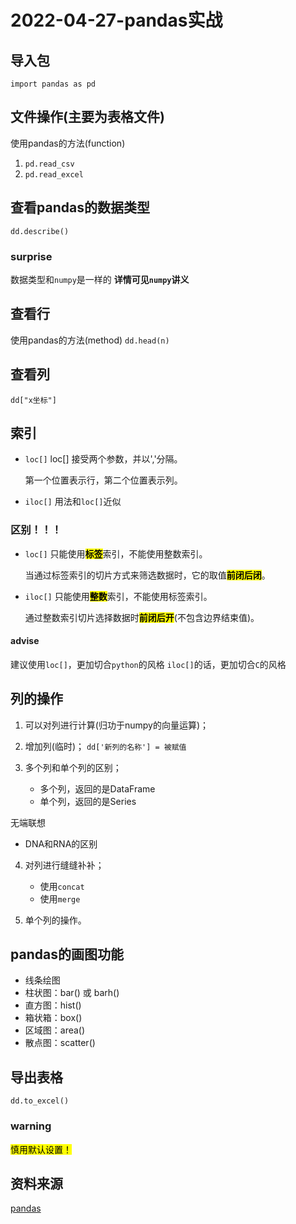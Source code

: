 # 2022-04-27-pandas实战

## 导入包

`import pandas as pd`

## 文件操作(主要为表格文件)

使用pandas的方法(function)

1. `pd.read_csv`
2. `pd.read_excel`

## 查看pandas的数据类型

`dd.describe()`

### surprise

数据类型和`numpy`是一样的
**详情可见`numpy`讲义**

## 查看行

使用pandas的方法(method)
`dd.head(n)`

## 查看列

`dd["x坐标"]`

## 索引

- `loc[]`
  loc[] 接受两个参数，并以','分隔。
  
  第一个位置表示行，第二个位置表示列。

- `iloc[]`
  用法和`loc[]`近似

### 区别！！！

- `loc[]` 只能使用<mark>**标签**</mark>索引，不能使用整数索引。
  
  当通过标签索引的切片方式来筛选数据时，它的取值<mark>**前闭后闭**</mark>。

- `iloc[]` 只能使用<mark>**整数**</mark>索引，不能使用标签索引。
  
  通过整数索引切片选择数据时<mark>**前闭后开**</mark>(不包含边界结束值)。

#### advise

建议使用`loc[]`，更加切合`python`的风格
`iloc[]`的话，更加切合`C`的风格

## 列的操作

1. 可以对列进行计算(归功于numpy的向量运算)；

2. 增加列(临时)；
   `dd['新列的名称'] = 被赋值`

3. 多个列和单个列的区别；
   
   - 多个列，返回的是DataFrame
   - 单个列，返回的是Series

无端联想

- DNA和RNA的区别
4. 对列进行缝缝补补；
   
   - 使用`concat`
   - 使用`merge`

5. 单个列的操作。

## pandas的画图功能

- 线条绘图
- 柱状图：bar() 或 barh()
- 直方图：hist()
- 箱状箱：box()
- 区域图：area()
- 散点图：scatter()

## 导出表格

`dd.to_excel()`

### warning

<mark>慎用默认设置！</mark>

## 资料来源

[pandas](https://pandas.pydata.org/)